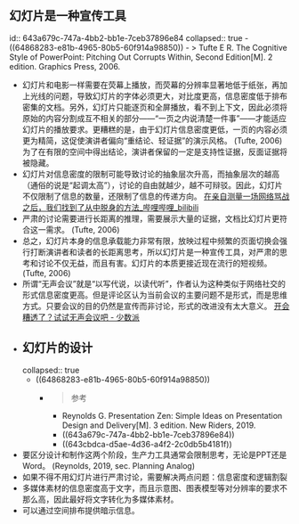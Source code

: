 ## 幻灯片是一种宣传工具
id:: 643a679c-747a-4bb2-bb1e-7ceb37896e84
collapsed:: true
	- ((64868283-e81b-4965-80b5-60f914a98850))
		- > Tufte E R. The Cognitive Style of PowerPoint: Pitching Out Corrupts Within, Second Edition[M]. 2  edition. Graphics Press, 2006.
- 幻灯片和电影一样需要在荧幕上播放，而荧幕的分辨率显著地低于纸张，再加上光线的问题，导致幻灯片的字体必须更大，对比度更高，信息密度低于排布密集的文档。另外，幻灯片只能逐页和全屏播放，看不到上下文，因此必须将原始的内容分割成互不相关的部分——“一页之内说清楚一件事”——才能适应幻灯片的播放要求。更糟糕的是，由于幻灯片信息密度更低，一页的内容必须更为精简，这促使演讲者偏向“重结论、轻证据”的演示风格。 (Tufte, 2006) 为了在有限的空间中得出结论，演讲者保留的一定是支持性证据，反面证据将被隐藏。
- 幻灯片对信息密度的限制可能导致讨论的抽象层次升高，而抽象层次的越高（通俗的说是“起调太高”），讨论的自由就越少，越不可辩驳。因此，幻灯片不仅限制了信息的数量，还限制了信息的传递方向。 [在亲自测量一场网络骂战之后，我们找到了从中脱身的方法_哔哩哔哩_bilibili](https://www.bilibili.com/video/BV1uM411u7tN/?zw&spm_id_from=888.80996.embed_old&vd_source=fc591008a48bd1bb56b8e3ba9a7c2202)
- 严肃的讨论需要进行长距离的推理，需要展示大量的证据，文档比幻灯片更符合这一需求。 (Tufte, 2006)
- 总之，幻灯片本身的信息承载能力非常有限，放映过程中频繁的页面切换会强行打断演讲者和读者的长距离思考，所以幻灯片是一种宣传工具，对严肃的思考和讨论不仅无益，而且有害。幻灯片的本质更接近现在流行的短视频。 (Tufte, 2006)
- 所谓“无声会议”就是“以写代说，以读代听”，作者认为这种类似于网络社交的形式信息密度更高。但是评论区认为当前会议的主要问题不是形式，而是思维方式。只要会议的目的仍然是宣传而非讨论，形式的改进没有太大意义。 [开会糟透了？试试无声会议吧 - 少数派](https://sspai.com/post/81644)
- ## 幻灯片的设计
  collapsed:: true
	- ((64868283-e81b-4965-80b5-60f914a98850))
		- >参考
			- Reynolds G. Presentation Zen: Simple Ideas on Presentation Design and Delivery[M]. 3  edition. New Riders, 2019.
			- ((643a679c-747a-4bb2-bb1e-7ceb37896e84))
			- ((643cbdca-d5ae-4d36-a4f2-2c0db5b4181f))
- 要区分设计和制作这两个阶段，生产力工具通常会限制思考，无论是PPT还是Word。 (Reynolds, 2019, sec. Planning Analog)
- 如果不得不用幻灯片进行严肃讨论，需要解决两点问题：信息密度和逻辑割裂
- 多媒体素材的信息密度高于文字，而且示意图、图表模型等对分辨率的要求不那么高，因此最好将文字转化为多媒体素材。
- 可以通过空间排布提供暗示信息。